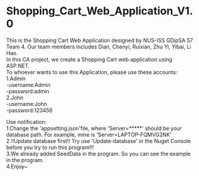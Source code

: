 # Shopping_Cart_Web_Application_V1.0
This is the Shopping Cart Web Application designed by NUS-ISS GDipSA 57 Team 4. Our team members includes Dian, Chenyi, Ruixian, Zhu Yi, Yibai, Li Hao.  
In this CA project, we create a Shopping Cart web application using ASP.NET.  
To whoever wants to use this Application, please use these accounts:  
1.Admin  
	-username:Admin  
	-password:admin  
2.John  
	-username:John  
	-password:123456  
  
Use notification:  
1.Change the 'appsetting.json'file, where 'Server=*****' should be your database path. For example, mine is 'Server=LAPTOP-FQMVG2NK'  
2.!!Update database first!! Try use 'Update-database' in the Nuget Console before you try to run this program!!!  
3.We already added SeedData in the program. So you can see the example in the program.   
4.Enjoy~  

